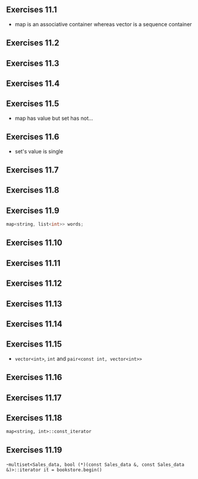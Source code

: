 ## Exercises 11.1
- map is an associative container whereas vector is a sequence container

## Exercises 11.2 
## Exercises 11.3
## Exercises 11.4 
## Exercises 11.5
- map has value but set has not... 

## Exercises 11.6
- set's value is single 

## Exercises 11.7
## Exercises 11.8
## Exercises 11.9
```c++
map<string, list<int>> words;
```
## Exercises 11.10
## Exercises 11.11
## Exercises 11.12
## Exercises 11.13
## Exercises 11.14
## Exercises 11.15
- `vector<int>`, `int` and `pair<const int, vector<int>>`
## Exercises 11.16
## Exercises 11.17
## Exercises 11.18
`map<string, int>::const_iterator`

## Exercises 11.19
-`multiset<Sales_data, bool (*)(const Sales_data &, const Sales_data &)>::iterator it = bookstore.begin()`
